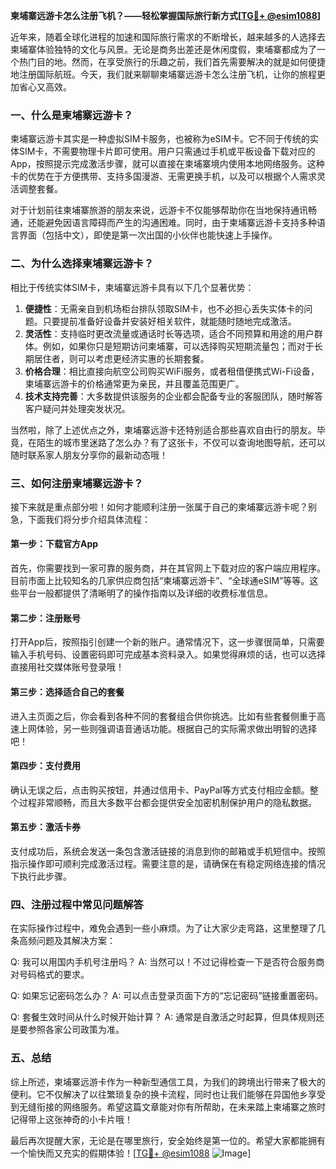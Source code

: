 **柬埔寨远游卡怎么注册飞机？——轻松掌握国际旅行新方式[[TG💪+ @esim1088](https://t.me/s/esim1088)]**

近年来，随着全球化进程的加速和国际旅行需求的不断增长，越来越多的人选择去柬埔寨体验独特的文化与风景。无论是商务出差还是休闲度假，柬埔寨都成为了一个热门目的地。然而，在享受旅行的乐趣之前，我们首先需要解决的就是如何便捷地注册国际航班。今天，我们就来聊聊柬埔寨远游卡怎么注册飞机，让你的旅程更加省心又高效。

### 一、什么是柬埔寨远游卡？

柬埔寨远游卡其实是一种虚拟SIM卡服务，也被称为eSIM卡。它不同于传统的实体SIM卡，不需要物理卡片即可使用。用户只需通过手机或平板设备下载对应的App，按照提示完成激活步骤，就可以直接在柬埔寨境内使用本地网络服务。这种卡的优势在于方便携带、支持多国漫游、无需更换手机，以及可以根据个人需求灵活调整套餐。

对于计划前往柬埔寨旅游的朋友来说，远游卡不仅能够帮助你在当地保持通讯畅通，还能避免因语言障碍而产生的沟通困难。同时，由于柬埔寨远游卡支持多种语言界面（包括中文），即使是第一次出国的小伙伴也能快速上手操作。

### 二、为什么选择柬埔寨远游卡？

相比于传统实体SIM卡，柬埔寨远游卡具有以下几个显著优势：

1. **便捷性**：无需亲自到机场柜台排队领取SIM卡，也不必担心丢失实体卡的问题。只要提前准备好设备并安装好相关软件，就能随时随地完成激活。
2. **灵活性**：支持临时更改流量或通话时长等选项，适合不同预算和用途的用户群体。例如，如果你只是短期访问柬埔寨，可以选择购买短期流量包；而对于长期居住者，则可以考虑更经济实惠的长期套餐。
3. **价格合理**：相比直接向航空公司购买WiFi服务，或者租借便携式Wi-Fi设备，柬埔寨远游卡的价格通常更为亲民，并且覆盖范围更广。
4. **技术支持完善**：大多数提供该服务的企业都会配备专业的客服团队，随时解答客户疑问并处理突发状况。

当然啦，除了上述优点之外，柬埔寨远游卡还特别适合那些喜欢自由行的朋友。毕竟，在陌生的城市里迷路了怎么办？有了这张卡，不仅可以查询地图导航，还可以随时联系家人朋友分享你的最新动态哦！

### 三、如何注册柬埔寨远游卡？

接下来就是重点部分啦！如何才能顺利注册一张属于自己的柬埔寨远游卡呢？别急，下面我们将分步介绍具体流程：

#### 第一步：下载官方App
首先，你需要找到一家可靠的服务商，并在其官网上下载对应的客户端应用程序。目前市面上比较知名的几家供应商包括“柬埔寨远游卡”、“全球通eSIM”等等。这些平台一般都提供了清晰明了的操作指南以及详细的收费标准信息。

#### 第二步：注册账号
打开App后，按照指引创建一个新的账户。通常情况下，这一步骤很简单，只需要输入手机号码、设置密码即可完成基本资料录入。如果觉得麻烦的话，也可以选择直接用社交媒体账号登录哦！

#### 第三步：选择适合自己的套餐
进入主页面之后，你会看到各种不同的套餐组合供你挑选。比如有些套餐侧重于高速上网体验，另一些则强调语音通话功能。根据自己的实际需求做出明智的选择吧！

#### 第四步：支付费用
确认无误之后，点击购买按钮，并通过信用卡、PayPal等方式支付相应金额。整个过程非常顺畅，而且大多数平台都会提供安全加密机制保护用户的隐私数据。

#### 第五步：激活卡券
支付成功后，系统会发送一条包含激活链接的消息到你的邮箱或手机短信中。按照指示操作即可顺利完成激活过程。需要注意的是，请确保在有稳定网络连接的情况下执行此步骤。

### 四、注册过程中常见问题解答

在实际操作过程中，难免会遇到一些小麻烦。为了让大家少走弯路，这里整理了几条高频问题及其解决方案：

Q: 我可以用国内手机号注册吗？
A: 当然可以！不过记得检查一下是否符合服务商对号码格式的要求。

Q: 如果忘记密码怎么办？
A: 可以点击登录页面下方的“忘记密码”链接重置密码。

Q: 套餐生效时间从什么时候开始计算？
A: 通常是自激活之时起算，但具体规则还是要参照各家公司政策为准。

### 五、总结

综上所述，柬埔寨远游卡作为一种新型通信工具，为我们的跨境出行带来了极大的便利。它不仅解决了以往繁琐复杂的换卡流程，同时也让我们能够在异国他乡享受到无缝衔接的网络服务。希望这篇文章能对你有所帮助，在未来踏上柬埔寨之旅时记得带上这张神奇的小卡片哦！

最后再次提醒大家，无论是在哪里旅行，安全始终是第一位的。希望大家都能拥有一个愉快而又充实的假期体验！[[TG💪+ @esim1088](https://t.me/s/esim1088) ![Image](https://i.postimg.cc/4NQfJmqS/Snipaste-2025-05-13-00-14-12.png)]